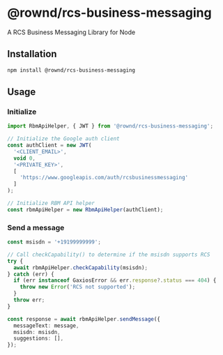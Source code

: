 # @rownd/rcs-business-messaging
A RCS Business Messaging Library for Node

## Installation

```sh
npm install @rownd/rcs-business-messaging
```

## Usage

### Initialize

```typescript
import RbmApiHelper, { JWT } from '@rownd/rcs-business-messaging';

// Initialize the Google auth client
const authClient = new JWT(
  '<CLIENT_EMAIL>',
  void 0,
  '<PRIVATE_KEY>',
  [
    'https://www.googleapis.com/auth/rcsbusinessmessaging'
  ]
);

// Initialize RBM API helper
const rbmApiHelper = new RbmApiHelper(authClient);
```

### Send a message

```typescript
const msisdn = '+19199999999';

// Call checkCapability() to determine if the msisdn supports RCS
try {
  await rbmApiHelper.checkCapability(msisdn);
} catch (err) {
  if (err instanceof GaxiosError && err.response?.status === 404) {
    throw new Error('RCS not supported');
  }
  throw err;
}

const response = await rbmApiHelper.sendMessage({
  messageText: message,
  msisdn: msisdn,
  suggestions: [],
});
```